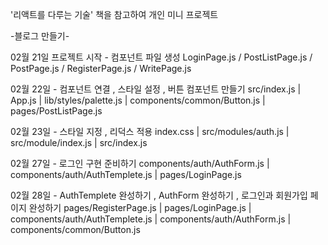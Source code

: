 '리액트를 다루는 기술' 책을 참고하여 개인 미니 프로젝트 

-블로그 만들기- 

02월 21일 프로젝트 시작 - 컴포넌트 파일 생성 
LoginPage.js / PostListPage.js / PostPage.js / RegisterPage.js / WritePage.js

02월 22일 - 컴포넌트 연결 , 스타일 설정 , 버튼 컴포넌트 만들기
src/index.js  | App.js | lib/styles/palette.js | components/common/Button.js | pages/PostListPage.js

02월 23일 - 스타일 지정 , 리덕스 적용
index.css | src/modules/auth.js | src/module/index.js | src/index.js 

02월 27일 - 로그인 구현 준비하기
components/auth/AuthForm.js | components/auth/AuthTemplete.js | pages/LoginPage.js

02월 28일 - AuthTemplete 완성하기 , AuthForm 완성하기 , 로그인과 회원가입 페이지 완성하기
pages/RegisterPage.js | pages/LoginPage.js | components/auth/AuthTemplete.js | components/auth/AuthForm.js | components/common/Button.js